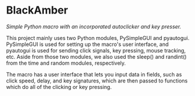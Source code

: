 # BlackAmber
*Simple Python macro with an incorporated autoclicker and key presser.*

This project mainly uses two Python modules, PySimpleGUI and pyautogui. PySimpleGUI is used for setting up the macro's user interface, and pyautogui is used for sending click signals, key pressing, mouse tracking, etc. Aside from those two modules, we also used the sleep() and randint() from the time and random modules, respectively. 

The macro has a user interface that lets you input data in fields, such as click speed, delay, and key signatures, which are then passed to functions which do all of the clicking or key pressing.
